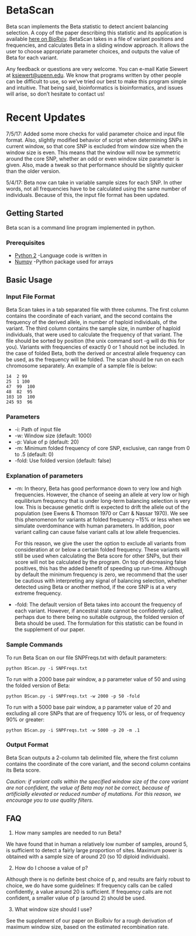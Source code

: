 # BetaScan
Beta scan implements the Beta statistic to detect ancient balancing selection. A copy of the paper describing this statistic and its application is available [here on BioRxiv](http://www.biorxiv.org/content/early/2017/07/05/112870). BetaScan takes in a file of variant positions and frequencies, and calculates Beta in a sliding window approach. It allows the user to choose appropriate parameter choices, and outputs the value of Beta for each variant.

Any feedback or questions are very welcome. You can e-mail Katie Siewert at ksiewert@upenn.edu. We know that programs written by other people can be difficult to use, so we’ve tried our best to make this program simple and intuitive. That being said, bioinformatics is bioinformatics, and issues will arise, so don’t hesitate to contact us!


# Recent Updates
7/5/17: Added some more checks for valid parameter choice and input file format. Also, slightly modified behavior of script when determining SNPs in current window, so that core SNP is excluded from window size when the window size is even. This means that the window will now be symmetric around the core SNP, whether an odd or even window size parameter is given. Also, made a tweak so that performance should be slightly quicker than the older version.

5/4/17: Beta now can take in variable sample sizes for each SNP. In other words, not all frequencies have to be calculated using the same number of individuals. Because of this, the input file format has been updated.

## Getting Started
Beta scan is a command line program implemented in python.

### Prerequisites 
* [Python 2](https://www.python.org/downloads/) -Language code is written in
* [Numpy](http://www.numpy.org/) -Python package used for arrays

## Basic Usage

### Input File Format
Beta Scan takes in a tab separated file with three columns. The first column contains the coordinate of each variant, and the second contains the frequency of the derived allele, in number of haploid individuals, of the variant. The third column contains the sample size, in number of haploid individuals, that were used to calculate the frequency of that variant. The file should be sorted by position (the unix command sort -g will do this for you). Variants with frequencies of exactly 0 or 1 should not be included. In the case of folded Beta, both the derived or ancestral allele frequency can be used, as the frequency will be folded. The scan should be run on each chromosome separately. An example of a sample file is below:

```
14  2 99  
25  1 100  
47  99  100
48  82  95
103 10  100
245 93  96
```
### Parameters 
* -i: Path of input file
* -w: Window size (default: 1000)
* -p: Value of p (default: 20)
* -m: Minimum folded frequency of core SNP, exclusive, can range from 0 to .5 (default: 0)
* -fold: Use folded version (default: false)

### Explanation of parameters
* -m: In theory, Beta has good performance down to very low and high frequencies. However, the chance of seeing an allele at very low or high equilibrium frequency that is under long-term balancing selection is very low. This is because genetic drift is expected to drift the allele out of the population (see Ewens & Thomson 1970 or Carr & Nassar 1970). We see this phenomenon for variants at folded frequency ~15% or less when we simulate overdominance with human parameters. In addition, poor variant calling can cause false variant calls at low allele frequencies. 

  For this reason, we give the user the option to exclude all variants from consideration at or below a certain folded frequency. These variants will still be used when calculating the Beta score for other SNPs, but their score will not be calculated by the program. On top of decreasing false positives, this has the added benefit of speeding up run-time. Although by default the minimum frequency is zero, we recommend that the user be cautious with interpreting any signal of balancing selection, whether detected using Beta or another method, if the core SNP is at a very extreme frequency.

* -fold: The default version of Beta takes into account the frequency of each variant. However, if ancestral state cannot be confidently called, perhaps due to there being no suitable outgroup, the folded version of Beta should be used. The formulation for this statistic can be found in the supplement of our paper.

### Sample Commands
To run Beta Scan on our file SNPFreqs.txt with default parameters:
```
python BScan.py -i SNPFreqs.txt
```
To run with a 2000 base pair window, a p parameter value of 50 and using the folded version of Beta:
```
python BScan.py -i SNPFreqs.txt -w 2000 -p 50 -fold
```
To run with a 5000 base pair window, a p parameter value of 20 and excluding all core SNPs that are of frequency 10% or less, or of frequency 90% or greater:
```
python BScan.py -i SNPFreqs.txt -w 5000 -p 20 -m .1
```

### Output Format
Beta Scan outputs a 2-column tab delimited file, where the first column contains the coordinate of the core variant, and the second column contains its Beta score.

*Caution: if variant calls within the specified window size of the core variant are not confident, the value of Beta may not be correct, because of artificially elevated or reduced number of mutations. For this reason, we encourage you to use quality filters.*

## FAQ
1. How many samples are needed to run Beta?

We have found that in human a relatively low number of samples, around 5, is sufficient to detect a fairly large proportion of sites. Maximum power is obtained with a sample size of around 20 (so 10 diploid individuals).

2. How do I choose a value of p?

Although there is no definite best choice of p, and results are fairly robust to choice, we do have some guidelines:
If frequency calls can be called confidently, a value around 20 is sufficient.
If frequency calls are not confident, a smaller value of p (around 2) should be used. 

3. What window size should I use?

See the supplement of our paper on BioRxiv for a rough derivation of maximum window size, based on the estimated recombination rate.


